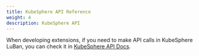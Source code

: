 ```yaml
---
title: KubeSphere API Reference
weight: 4
description: KubeSphere API
---
```


When developing extensions, if you need to make API calls in KubeSphere LuBan, you can check it in [KubeSphere API Docs](https://kubesphere.io/api/kubesphere/).